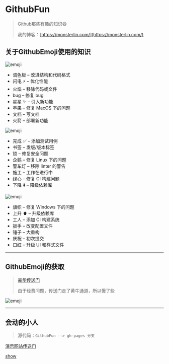 # GithubFun
> Github那些有趣的知识:smile: 
>
> 我的博客：[https://monsterlin.com/](https://monsterlin.com/)

## 关于GithubEmoji使用的知识

![emoji](http://oszh5svp5.bkt.clouddn.com/emoji_01.gif)

- 调色板 – 改进结构和代码格式
- 闪电 ⚡️ – 优化性能
- 火焰 – 移除代码或文件
- bug – 修复 bug
- 星星 ✨ – 引入新功能
- 苹果 – 修复 MacOS 下的问题
- 文档 – 写文档
- 火箭 – 部署新功能

![emoji](http://oszh5svp5.bkt.clouddn.com/emoji_02.gif)

- 完成 ✅ – 添加测试用例
- 书签 – 发版/版本标签
- 锁 – 修复安全问题
- 企鹅 – 修复 Linux 下的问题
- 警车灯 – 移除 linter 的警告
- 施工 – 工作在进行中
- 绿心 – 修复 CI 构建问题
- 下降 ⬇️ – 降级依赖库

![emoji](http://oszh5svp5.bkt.clouddn.com/emoji_03.gif)

- 旗帜 – 修复 Windows 下的问题
- 上升 ⬆️ – 升级依赖库
- 工人 – 添加 CI 构建系统
- 扳手 – 改变配置文件
- 锤子 – 大重构
- 庆祝 – 初次提交
- 口红 – 升级 UI 和样式文件

---

## GithubEmoji的获取

> [豪华传送门](https://www.webpagefx.com/tools/emoji-cheat-sheet/)
>
> 由于经费问题，传送门走了黄牛通道，所以慢了些

![emoji](http://oszh5svp5.bkt.clouddn.com/emoji_cheat.png)


---

## 会动的小人

> 源代码：`GithubFun --> gh-pages 分支`

[演示网站传送门](https://monsterlin.github.io/GithubFun/index.html)

[show](http://oszh5svp5.bkt.clouddn.com/webshow.png)
